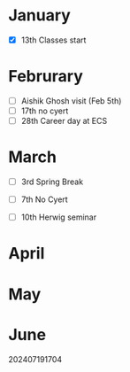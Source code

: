 
# January 
- [x] 13th Classes start 

# Februrary
- [ ] Aishik Ghosh visit (Feb 5th)
- [ ] 17th no cyert
- [ ] 28th Career day at ECS

# March 
- [ ] 3rd Spring Break 
- [ ] 7th No Cyert
- [ ] 10th Herwig seminar


# April 


# May 


# June







202407191704
